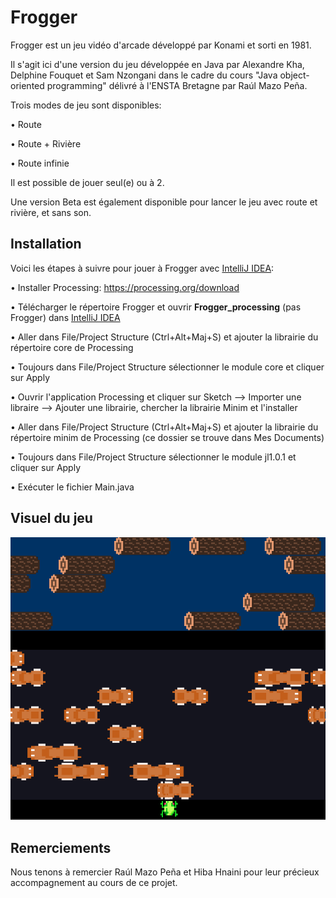 # Frogger
Frogger est un jeu vidéo d'arcade développé par Konami et sorti en 1981. 

Il s'agit ici d'une version du jeu développée en Java par Alexandre Kha, Delphine Fouquet et Sam Nzongani dans le cadre du cours "Java object-oriented programming" délivré à l'ENSTA Bretagne par Raúl Mazo Peña. 

Trois modes de jeu sont disponibles:

• Route

• Route + Rivière

• Route infinie

Il est possible de jouer seul(e) ou à 2.

Une version Beta est également disponible pour lancer le jeu avec route et rivière, et sans son.

## Installation
Voici les étapes à suivre pour jouer à Frogger avec [IntelliJ IDEA](https://www.jetbrains.com/fr-fr/idea/):

• Installer Processing: https://processing.org/download

• Télécharger le répertoire Frogger et ouvrir **Frogger_processing** (pas Frogger) dans [IntelliJ IDEA](https://www.jetbrains.com/fr-fr/idea/)

• Aller dans File/Project Structure (Ctrl+Alt+Maj+S) et ajouter la librairie du répertoire core de Processing

• Toujours dans File/Project Structure sélectionner le module core et cliquer sur Apply

• Ouvrir l'application Processing et cliquer sur Sketch --> Importer une libraire --> Ajouter une librairie, chercher la librairie Minim et l'installer

• Aller dans File/Project Structure (Ctrl+Alt+Maj+S) et ajouter la librairie du répertoire minim de Processing (ce dossier se trouve dans Mes Documents)

• Toujours dans File/Project Structure sélectionner le module jl1.0.1 et cliquer sur Apply

• Exécuter le fichier Main.java

## Visuel du jeu
![plot](./Frogger_processing/src/main/java/Resources/Images/visu_frogger1.png)

## Remerciements
Nous tenons à remercier Raúl Mazo Peña et Hiba Hnaini pour leur précieux accompagnement au cours de ce projet.
